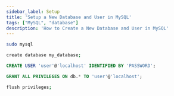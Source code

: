 ```yaml
---
sidebar_label: Setup
title: 'Setup a New Database and User in MySQL'
tags: ["MySQL", "database"]
description: 'How to Create a New Database and User in MySQL'
---
```


```bash
sudo mysql
```

```bash
create database my_database;
```

```sql
CREATE USER 'user'@'localhost' IDENTIFIED BY 'PASSWORD';
```

```sql
GRANT ALL PRIVILEGES ON db.* TO 'user'@'localhost';
```

```bash
flush privileges;
```
